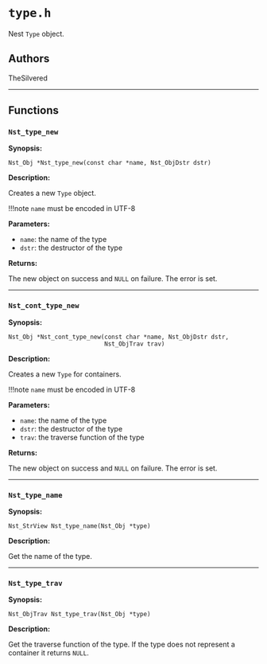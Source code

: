 # `type.h`

Nest `Type` object.

## Authors

TheSilvered

---

## Functions

### `Nst_type_new`

**Synopsis:**

```better-c
Nst_Obj *Nst_type_new(const char *name, Nst_ObjDstr dstr)
```

**Description:**

Creates a new `Type` object.

!!!note
    `name` must be encoded in UTF-8

**Parameters:**

- `name`: the name of the type
- `dstr`: the destructor of the type

**Returns:**

The new object on success and `NULL` on failure. The error is set.

---

### `Nst_cont_type_new`

**Synopsis:**

```better-c
Nst_Obj *Nst_cont_type_new(const char *name, Nst_ObjDstr dstr,
                           Nst_ObjTrav trav)
```

**Description:**

Creates a new `Type` for containers.

!!!note
    `name` must be encoded in UTF-8

**Parameters:**

- `name`: the name of the type
- `dstr`: the destructor of the type
- `trav`: the traverse function of the type

**Returns:**

The new object on success and `NULL` on failure. The error is set.

---

### `Nst_type_name`

**Synopsis:**

```better-c
Nst_StrView Nst_type_name(Nst_Obj *type)
```

**Description:**

Get the name of the type.

---

### `Nst_type_trav`

**Synopsis:**

```better-c
Nst_ObjTrav Nst_type_trav(Nst_Obj *type)
```

**Description:**

Get the traverse function of the type. If the type does not represent a
container it returns `NULL`.
